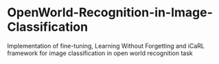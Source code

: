 # OpenWorld-Recognition-in-Image-Classification
Implementation of fine-tuning, Learning Without Forgetting and iCaRL framework for image classification in open world recognition task
